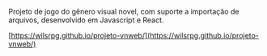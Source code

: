 Projeto de jogo do gênero visual novel, com suporte a importação de arquivos, desenvolvido em Javascript e React.

[https://wilsrpg.github.io/projeto-vnweb/](https://wilsrpg.github.io/projeto-vnweb/)
